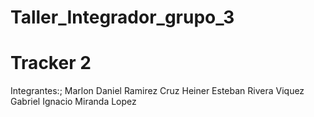 # Taller_Integrador_grupo_3

# Tracker 2

Integrantes:;
Marlon Daniel Ramirez Cruz
Heiner Esteban Rivera Viquez
Gabriel Ignacio Miranda Lopez
